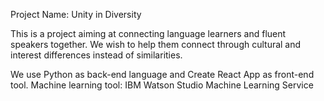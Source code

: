 Project Name: Unity in Diversity

This is a project aiming at connecting language learners and fluent speakers together. We wish to help them connect through cultural and interest differences instead of similarities.

We use Python as back-end language and Create React App as front-end tool.
Machine learning tool: IBM Watson Studio Machine Learning Service
